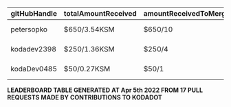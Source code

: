 | gitHubHandle   | totalAmountReceived | amountReceivedToMergedPrs | numOfOpenPRs | mergedPrs | closedPrs | linesAddedToLinesRemoved | totalCommitsMerged | lastTransactionLink  |
|-----------------|-----------------------|-------------------------------|-----------------|------------|------------|------------------------------|----------------------|------------------------------------------------------------------------------------------------------------------------------------|  
| petersopko | $650/3.54KSM | $650/10 | 14 | 10 | 4 | 10/0 | 10 | [Link to last transaction](https://kusama.subscan.io/extrinsic/0x8220eacad05f9d04b1f1b3d3daf1e752d021ec93dc5e1a85f580eca64401a8db) |
| kodadev2398 | $250/1.36KSM | $250/4 | 4 | 4 | 0 | 4/2 | 4 | [Link to last transaction](https://kusama.subscan.io/extrinsic/0x8220eacad05f9d04b1f1b3d3daf1e752d021ec93dc5e1a85f580eca64401a8db) |
| kodaDev0485 | $50/0.27KSM | $50/1 | 1 | 1 | 0 | 1/0 | 1 | [Link to last transaction](https://kusama.subscan.io/extrinsic/0x8220eacad05f9d04b1f1b3d3daf1e752d021ec93dc5e1a85f580eca64401a8db) |

 
 **LEADERBOARD TABLE GENERATED AT Apr 5th 2022 FROM 17 PULL REQUESTS MADE BY CONTRIBUTIONS TO KODADOT**